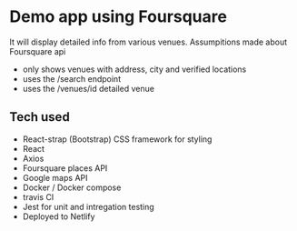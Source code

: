 # Demo app using Foursquare

It will display detailed info from various venues.
Assumpitions made about Foursquare api
 - only shows venues with address, city and verified locations
 - uses the /search endpoint 
 - uses the /venues/id detailed venue 

## Tech used
- React-strap (Bootstrap) CSS framework for styling
- React
- Axios
- Foursquare places API
- Google maps API
- Docker / Docker compose
- travis CI
- Jest for unit and intregation testing
- Deployed to Netlify
